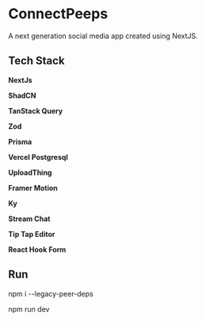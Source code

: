 
# ConnectPeeps

A next generation social media app created using NextJS.


## Tech Stack

**NextJs**

**ShadCN**

**TanStack Query**

**Zod**

**Prisma**

**Vercel Postgresql**

**UploadThing**

**Framer Motion**

**Ky**

**Stream Chat**

**Tip Tap Editor**

**React Hook Form**


## Run

npm i --legacy-peer-deps

npm run dev
